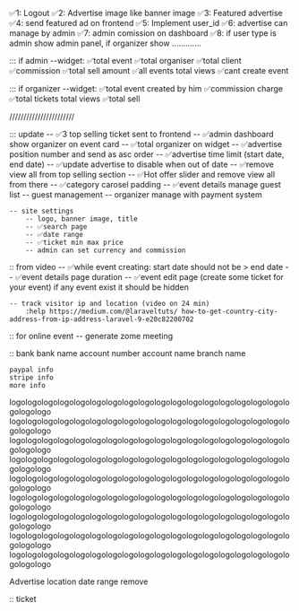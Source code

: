 
<!-- target 24-12-2022 -->

✅1: Logout
✅2: Advertise image like banner image
✅3: Featured advertise
✅4: send featured ad on frontend
✅5: Implement user_id
✅6: advertise can manage by admin
✅7: admin comission on dashboard
✅8: if user type is admin show admin panel, if organizer show ............. 

::: if admin
--widget:
    ✅total event
    ✅total organiser
    ✅total client
    ✅commission
    ✅total sell amount
    ✅all events
    total views
    ✅cant create event

::: if organizer
--widget:
    ✅total event created by him
    ✅commission charge
    ✅total tickets
    total views
    ✅total sell




///////////////////////

::: update
    -- ✅3 top selling ticket sent to frontend
    -- ✅admin dashboard show organizer on event card
    -- ✅total organizer on widget
    -- ✅advertise position number and send as asc order
    -- ✅advertise time limit (start date, end date)
    -- ✅update advertise to disable when out of date
    -- ✅remove view all from top selling section
    -- ✅Hot offer slider and remove view all from there
    -- ✅category carosel padding
    -- ✅event details manage guest list
    -- guest management
    -- organizer manage with payment system

    -- site settings
        -- logo, banner image, title
        -- ✅search page 
        -- ✅date range
        -- ✅ticket min max price
        -- admin can set currency and commission


:: from video
    -- ✅while event creating: start date should not be > end date
    -- ✅event details page duration
    -- ✅event edit page (create some ticket for your event) if any event exist it should be hidden

    -- track visitor ip and location (video on 24 min)
        :help https://medium.com/@laraveltuts/ how-to-get-country-city-address-from-ip-address-laravel-9-e20c82200702

:: for online event
    -- generate zome meeting

:: bank
    bank name
    account number
    account name
    branch name

    paypal info
    stripe info
    more info

logologologologologologologologologologologologologologologologologologologologo
logologologologologologologologologologologologologologologologologologologologo
logologologologologologologologologologologologologologologologologologologologo
logologologologologologologologologologologologologologologologologologologologo
logologologologologologologologologologologologologologologologologologologologo
logologologologologologologologologologologologologologologologologologologologo
logologologologologologologologologologologologologologologologologologologologo
logologologologologologologologologologologologologologologologologologologologo
logologologologologologologologologologologologologologologologologologologologo


Advertise location date range remove

:: ticket 